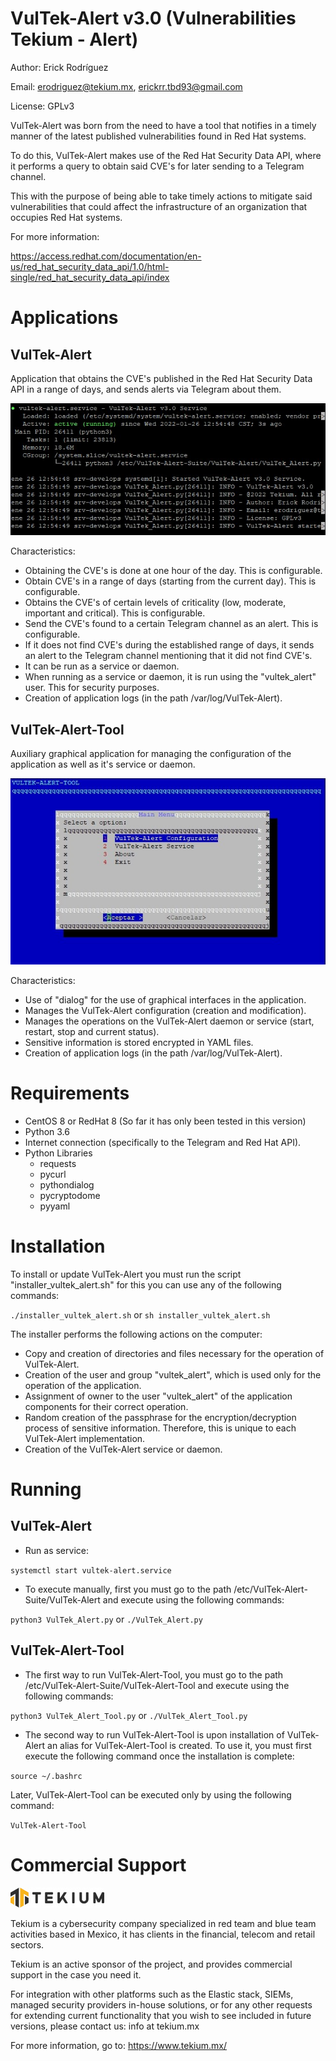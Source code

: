 # VulTek-Alert v3.0 (Vulnerabilities Tekium - Alert)

Author: Erick Rodríguez 

Email: erodriguez@tekium.mx, erickrr.tbd93@gmail.com

License: GPLv3

VulTek-Alert was born from the need to have a tool that notifies in a timely manner of the latest published vulnerabilities found in Red Hat systems.

To do this, VulTek-Alert makes use of the Red Hat Security Data API, where it performs a query to obtain said CVE's for later sending to a Telegram channel.

This with the purpose of being able to take timely actions to mitigate said vulnerabilities that could affect the infrastructure of an organization that occupies Red Hat systems.

For more information:

https://access.redhat.com/documentation/en-us/red_hat_security_data_api/1.0/html-single/red_hat_security_data_api/index

# Applications
## VulTek-Alert
Application that obtains the CVE's published in the Red Hat Security Data API in a range of days, and sends alerts via Telegram about them.

![VulTek-Alert](https://github.com/erickrr-bd/VulTek-Alert/blob/master/screens/screen2.jpg)

Characteristics:
- Obtaining the CVE's is done at one hour of the day. This is configurable.
- Obtain CVE's in a range of days (starting from the current day). This is configurable.
- Obtains the CVE's of certain levels of criticality (low, moderate, important and critical). This is configurable.
- Send the CVE's found to a certain Telegram channel as an alert. This is configurable.
- If it does not find CVE's during the established range of days, it sends an alert to the Telegram channel mentioning that it did not find CVE's.
- It can be run as a service or daemon.
- When running as a service or daemon, it is run using the "vultek_alert" user. This for security purposes.
- Creation of application logs (in the path /var/log/VulTek-Alert).

## VulTek-Alert-Tool
Auxiliary graphical application for managing the configuration of the application as well as it's service or daemon.

![VulTek-Alert-Tool](https://github.com/erickrr-bd/VulTek-Alert/blob/master/screens/screen1.jpg)

Characteristics:
- Use of "dialog" for the use of graphical interfaces in the application.
- Manages the VulTek-Alert configuration (creation and modification).
- Manages the operations on the VulTek-Alert daemon or service (start, restart, stop and current status).
- Sensitive information is stored encrypted in YAML files.
- Creation of application logs (in the path /var/log/VulTek-Alert).

# Requirements
- CentOS 8 or RedHat 8 (So far it has only been tested in this version)
- Python 3.6
- Internet connection (specifically to the Telegram and Red Hat API).
- Python Libraries
  - requests
  - pycurl
  - pythondialog
  - pycryptodome
  - pyyaml

# Installation
To install or update VulTek-Alert you must run the script "installer_vultek_alert.sh" for this you can use any of the following commands:

`./installer_vultek_alert.sh` or `sh installer_vultek_alert.sh`

The installer performs the following actions on the computer:

- Copy and creation of directories and files necessary for the operation of VulTek-Alert.
- Creation of the user and group "vultek_alert", which is used only for the operation of the application.
- Assignment of owner to the user "vultek_alert" of the application components for their correct operation.
- Random creation of the passphrase for the encryption/decryption process of sensitive information. Therefore, this is unique to each VulTek-Alert implementation.
- Creation of the VulTek-Alert service or daemon.

# Running
## VulTek-Alert

- Run as service:

`systemctl start vultek-alert.service`

- To execute manually, first you must go to the path /etc/VulTek-Alert-Suite/VulTek-Alert and execute using the following commands:

`python3 VulTek_Alert.py` or `./VulTek_Alert.py`

## VulTek-Alert-Tool

- The first way to run VulTek-Alert-Tool, you must go to the path /etc/VulTek-Alert-Suite/VulTek-Alert-Tool and execute using the following commands:

`python3 VulTek_Alert_Tool.py` or `./VulTek_Alert_Tool.py`

- The second way to run VulTek-Alert-Tool is upon installation of VulTek-Alert an alias for VulTek-Alert-Tool is created. To use it, you must first execute the following command once the installation is complete:

`source ~/.bashrc`

Later, VulTek-Alert-Tool can be executed only by using the following command:

`VulTek-Alert-Tool`

# Commercial Support
![Tekium](https://github.com/unmanarc/uAuditAnalyzer2/blob/master/art/tekium_slogo.jpeg)

Tekium is a cybersecurity company specialized in red team and blue team activities based in Mexico, it has clients in the financial, telecom and retail sectors.

Tekium is an active sponsor of the project, and provides commercial support in the case you need it.

For integration with other platforms such as the Elastic stack, SIEMs, managed security providers in-house solutions, or for any other requests for extending current functionality that you wish to see included in future versions, please contact us: info at tekium.mx

For more information, go to: https://www.tekium.mx/
